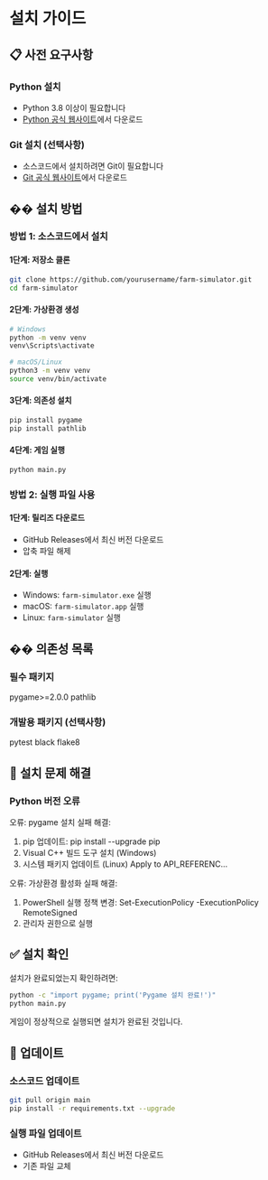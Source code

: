 # 설치 가이드

## 📋 사전 요구사항

### Python 설치
- Python 3.8 이상이 필요합니다
- [Python 공식 웹사이트](https://www.python.org/downloads/)에서 다운로드

### Git 설치 (선택사항)
- 소스코드에서 설치하려면 Git이 필요합니다
- [Git 공식 웹사이트](https://git-scm.com/)에서 다운로드

## �� 설치 방법

### 방법 1: 소스코드에서 설치

#### 1단계: 저장소 클론
```bash
git clone https://github.com/yourusername/farm-simulator.git
cd farm-simulator
```

#### 2단계: 가상환경 생성
```bash
# Windows
python -m venv venv
venv\Scripts\activate

# macOS/Linux
python3 -m venv venv
source venv/bin/activate
```

#### 3단계: 의존성 설치
```bash
pip install pygame
pip install pathlib
```

#### 4단계: 게임 실행
```bash
python main.py
```

### 방법 2: 실행 파일 사용

#### 1단계: 릴리즈 다운로드
- GitHub Releases에서 최신 버전 다운로드
- 압축 파일 해제

#### 2단계: 실행
- Windows: `farm-simulator.exe` 실행
- macOS: `farm-simulator.app` 실행
- Linux: `farm-simulator` 실행

## �� 의존성 목록

### 필수 패키지

pygame>=2.0.0
pathlib


### 개발용 패키지 (선택사항)

pytest
black
flake8


## 🐛 설치 문제 해결

### Python 버전 오류

오류: pygame 설치 실패
해결:
1. pip 업데이트: pip install --upgrade pip
2. Visual C++ 빌드 도구 설치 (Windows)
3. 시스템 패키지 업데이트 (Linux)
Apply to API_REFERENC...

오류: 가상환경 활성화 실패
해결:
1. PowerShell 실행 정책 변경: Set-ExecutionPolicy -ExecutionPolicy RemoteSigned
2. 관리자 권한으로 실행

## ✅ 설치 확인

설치가 완료되었는지 확인하려면:

```bash
python -c "import pygame; print('Pygame 설치 완료!')"
python main.py
```

게임이 정상적으로 실행되면 설치가 완료된 것입니다.

## 🔄 업데이트

### 소스코드 업데이트
```bash
git pull origin main
pip install -r requirements.txt --upgrade
```

### 실행 파일 업데이트
- GitHub Releases에서 최신 버전 다운로드
- 기존 파일 교체
